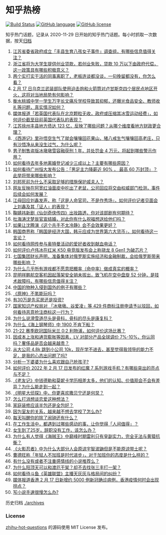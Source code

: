 # 知乎热榜
[![Build Status](https://github.com/ToWeLong/zhihu-hot-questions/workflows/CI/badge.svg)](https://github.com/ToWeLong/zhihu-hot-questions/actions)
[![GitHub language](https://img.shields.io/badge/language-golang-orange.svg)](https://golang.org/)
[![GitHub license](https://img.shields.io/github/license/ToWeLong/zhihu-hot-questions)](https://github.com/ToWeLong/zhihu-hot-questions/blob/main/LICENSE)

知乎热门话题，记录从 2020-11-29 日开始的知乎热门话题。每小时抓取一次数据，按天[归档](./archives)

<!-- BEGIN -->

1. [江苏省委省政府成立「丰县生育八孩女子事件」调查组，有哪些信息值得关注？](https://www.zhihu.com/question/517068413)
1. [浙江省将为大学生提供创业贷款，若创业失败，贷款 10 万以下由政府代偿，这一政策具有哪些积极意义？](https://www.zhihu.com/question/517062135)
1. [两个实打实干活的同事离职了，老板连谈都没谈，一句挽留都没有，你怎么看？](https://www.zhihu.com/question/415313450)
1. [2 月 17 日乌克兰武装部队使用迫击炮和火箭筒对卢甘斯克四个居民点地区开火，这将对当地局势有何影响？](https://www.zhihu.com/question/517063429)
1. [衡水桃城中学一学生万字长文痛斥学校导致其抑郁，还曝光食品安全、教师收礼等问题，真实情况如何？](https://www.zhihu.com/question/516850449)
1. [媒体报道「若英国代表队在北京颗粒无收，政府或压缩其冰雪运动经费」，如何评价截至目前英国代表队的表现？](https://www.zhihu.com/question/516519198)
1. [江苏徐州丰县地方债达 123 亿，反映了哪些问题？从哪个维度看地方财政更合理？](https://www.zhihu.com/question/516952445)
1. [《西游记》里孙悟空生气了就会嚷嚷回花果山，猪八戒生气嚷嚷回高老庄，只有沙悟净从来没生过气，为什么呢？](https://www.zhihu.com/question/516504755)
1. [男子制售盗版冰墩墩雪容融获刑 1 年，并处罚金 4 万元，将起到哪些警示作用？](https://www.zhihu.com/question/516484177)
1. [如何看待去年多地离婚登记减少三成以上？主要有哪些原因？](https://www.zhihu.com/question/516842516)
1. [如何看待广州恒大发布公告：「男足主力降薪近 90% ， 最高 60 万封顶」？此举将带来哪些影响？](https://www.zhihu.com/question/517041285)
1. [刘邦死前为什么不采取足够的措施保护戚夫人？](https://www.zhihu.com/question/373830750)
1. [网友反映在阿宽红油面皮中吃出了老鼠，公司回应将交由权威部门检测，事件后续会如何发展？](https://www.zhihu.com/question/516980610)
1. [江母回应刘鑫发声，称「这是人命官司，不是作秀场」，如何评价记者见面会上刘鑫及其「证人」的表现？](https://www.zhihu.com/question/517045941)
1. [鞠婧祎新剧《仙剑奇侠传四》出妆路透，你对该部剧有何期待？](https://www.zhihu.com/question/516853645)
1. [杜海涛沈梦辰官宣结婚，对此你有什么祝福想送给他们吗？](https://www.zhihu.com/question/517068349)
1. [如果让沈腾演《这个杀手不太冷静》会不会效果更好？](https://www.zhihu.com/question/515049205)
1. [韩国商界称「韩国是经济大国，韩元应成为世界第六大货币」，如何看待这一言论？](https://www.zhihu.com/question/516476513)
1. [如何看待网传参与奥特曼活动的爱好者收到献血电话？](https://www.zhihu.com/question/516727265)
1. [如何评价卢伟冰在红米 K50 电竞版发布会上称骁龙 8 Gen1 为破芯片？](https://www.zhihu.com/question/516948219)
1. [七国集团财长声明，准备集体对俄罗斯实施经济和金融制裁，会给俄罗斯带来哪些影响 ？](https://www.zhihu.com/question/516534491)
1. [为什么几乎所有游戏都不愿意把概率（命中率）做成真实的概率？](https://www.zhihu.com/question/473432101)
1. [昆明祥鹏航空客机因起落架安全销未拔出，致飞机在空中盘旋 52 分钟，是技术故障吗，有哪些信息值得关注？](https://www.zhihu.com/question/517046258)
1. [中国的物种入侵到国外的例子有哪些？](https://www.zhihu.com/question/20950265)
1. [《原神》不氪能玩吗？](https://www.zhihu.com/question/423647947)
1. [有30万是先买房还是投资?](https://www.zhihu.com/question/512984187)
1. [国家知识产权局对 「冰墩墩、谷爱凌」等 429 件商标注册申请予以驳回，如何看待恶意抢注商标这一行为？](https://www.zhihu.com/question/516450912)
1. [为什么说滑雪道尽头是骨科，骨科的尽头是康复科？](https://www.zhihu.com/question/516206668)
1. [为什么《海上钢琴师》中 1900 不肯下船？](https://www.zhihu.com/question/364433477)
1. [21-22 赛季欧冠国际米兰 0:2 利物浦，如何评价这场比赛？](https://www.zhihu.com/question/517025221)
1. [因成本上涨和通货膨胀等因素，LV 对部分产品全球调价 7%-10%，你认同吗？奢侈品是否会越来越贵？](https://www.zhihu.com/question/516850289)
1. [从大公司 4.8k 跳到小公司 10k，现在学不进去，甚至觉得我领导的能力不足，是我的心态出问题了吗?](https://www.zhihu.com/question/513259959)
1. [分析一下婆婆为什么喜欢跟自己抢孩子?](https://www.zhihu.com/question/513789205)
1. [如何评价 2022 年 2 月 17 日发布的红魔 7 系列游戏手机？有哪些突出的亮点与不足？](https://www.zhihu.com/question/517100720)
1. [《老友记》中钱德勒和莫妮卡学历相差太多，他们的认知、价值观会不会有差异？为什么能走到一起？](https://www.zhihu.com/question/495477018)
1. [《明星大侦探》中，你更喜欢撒贝宁还是何炅？](https://www.zhihu.com/question/408752347)
1. [怎么打消想谈恋爱这种想法？](https://www.zhihu.com/question/517039009)
1. [家庭装修应该半包还是全包好？](https://www.zhihu.com/question/515527538)
1. [因为室友的关系，越来越不想去学校了怎么办?](https://www.zhihu.com/question/517023808)
1. [每天叫醒你的除了闹钟还有什么？](https://www.zhihu.com/question/511616788)
1. [在工作生活中，都遇到过哪些感动的事，让你觉得「人间值得」？](https://www.zhihu.com/question/516525103)
1. [女生到了25岁，辞职没有工作，该怎么办？](https://www.zhihu.com/question/514912429)
1. [为什么有人觉得《海贼王》中巅峰时期雷利只有皇副实力，完全无法与黄猿抗衡？](https://www.zhihu.com/question/513339001)
1. [《火影忍者》中为什么大部分人会原谅宇智波鼬但是不能原谅带土呢？](https://www.zhihu.com/question/512902866)
1. [曹德旺称「年轻人不加班是时代进步」，对于加班你的态度是什么样的？](https://www.zhihu.com/question/512110269)
1. [有什么没有或者不注重感情线的小说推荐么？](https://www.zhihu.com/question/406053516)
1. [为什么阳顶天可以和渡厄干架？却不去找张三丰打一架？](https://www.zhihu.com/question/516844000)
1. [如何看待斗鱼《英雄联盟》主播天灰灰与格局间的纠纷？](https://www.zhihu.com/question/516793457)
1. [媒体报道香港 2 月 17 日新增约 5000 例新冠确诊病例，香港疫情何时会出现拐点？](https://www.zhihu.com/question/517052248)
1. [写小说手速很慢怎么办?](https://www.zhihu.com/question/516108488)

<!-- END -->

历史归档 [./archives](./archives)


### License
[zhihu-hot-questions](https://github.com/towelong/zhihu-hot-questions) 的源码使用 MIT License 发布。